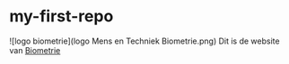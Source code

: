 # my-first-repo

![logo biometrie](logo Mens en Techniek Biometrie.png)
Dit is de website van [Biometrie](https://www.zuyd.nl/opleidingen/mens-en-techniek-biometrie)
